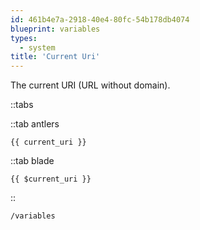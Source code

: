 ```yaml
---
id: 461b4e7a-2918-40e4-80fc-54b178db4074
blueprint: variables
types:
  - system
title: 'Current Uri'
---
```

The current URI (URL without domain).

::tabs

::tab antlers
```antlers
{{ current_uri }}
```
::tab blade
```blade
{{ $current_uri }}
```
::

```html
/variables
```

